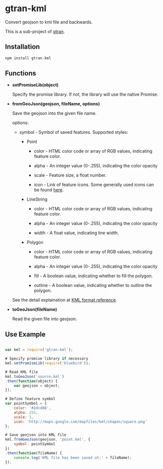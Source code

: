 # gtran-kml

Convert geojson to kml file and backwards.

This is a sub-project of [gtran](https://github.com/haoliangyu/gtran).

## Installation

``` javascript
npm install gtran-kml
```

## Functions

* **setPromiseLib(object)**

    Specify the promise library. If not, the library will use the native Promise.

* **fromGeoJson(geojson, fileName, options)**

    Save the geojson into the given file name.

    options:

    * symbol - Symbol of saved features. Supported styles:

        * Point

            * color     - HTML color code or array of RGB values, indicating feature color.

            * alpha     - An integer value (0-.255), indicating the color opacity

            * scale     - Feature size, a float number.

            * icon      - Link of feature icons. Some generally used icons can be found [here](http://kml4earth.appspot.com/icons.html).

        * LineString

            * color     - HTML color code or array of RGB values, indicating feature color.

            * alpha     - An integer value (0-.255), indicating the color opacity

            * width     - A float value, indicating line width.

        * Polygon

            * color     - HTML color code or array of RGB values, indicating feature color.

            * alpha     - An integer value (0-.255), indicating the color opacity

            * fill      - A boolean value, indicating whether to fill the polygon.

            * outline   - A boolean value, indicating whether to outline the polygon.

    See the detail explaination at [KML format reference](https://developers.google.com/kml/documentation/kmlreference).

* **toGeoJson(fileName)**

    Read the given file into geojson.

## Use Example

``` javascript

var kml = require('gtran-kml');

# Specify promise library if necessary
kml.setPromiseLib(require('bluebird'));

# Read KML file
kml.toGeoJson('source.kml')
.then(function(object) {
    var geojson = object;
});

# Define feature symbol
var pointSymbol = {
    color: '#2dcd86',
    alpha: 255,
    scale: 1,
    icon: 'http://maps.google.com/mapfiles/kml/shapes/square.png'
};

# Save geojson into KML file
kml.fromGeoJson(geojson, 'point.kml', {
    symbol: pointSymbol
})
.then(function(fileName) {
    console.log('KML file has been saved at:' + fileName);
});


```

